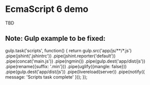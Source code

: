 # EcmaScript 6 demo

TBD

## Note: Gulp example to be fixed:

gulp.task('scripts', function() { 
return gulp.src('app/js/**/*.js')
	.pipe(jshint('.jshintrc'))
	.pipe(jshint.reporter('default'))
	.pipe(concat('main.js'))
	.pipe(ngmin())
	.pipe(gulp.dest('app/dist/js'))
	.pipe(rename({suffix: '.min'}))
	.pipe(uglify({mangle: false}))
	.pipe(gulp.dest('app/dist/js'))
	.pipe(livereload(server))
	.pipe(notify({ message: 'Scripts task complete' }));
	});
